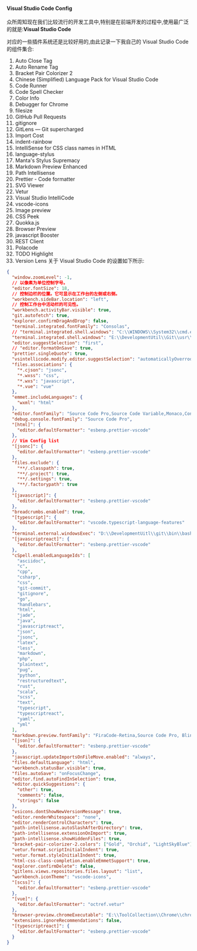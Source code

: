 #### Visual Studio Code Config

众所周知现在我们比较流行的开发工具中,特别是在前端开发的过程中,使用最广泛的就是:**Visual Studio Code**

对应的一些插件系统还是比较好用的,由此记录一下我自己的 Visual Studio Code 的组件集合:

1. Auto Close Tag
2. Auto Rename Tag
3. Bracket Pair Colorizer 2
4. Chinese (Simplified) Language Pack for Visual Studio Code
5. Code Runner
6. Code Spell Checker
7. Color Info
8. Debugger for Chrome
9. filesize
10. GitHub Pull Requests
11. gitignore
12. GitLens — Git supercharged
13. Import Cost
14. indent-rainbow
15. IntelliSense for CSS class names in HTML
16. language-stylus
17. Manta's Stylus Supremacy
18. Markdown Preview Enhanced
19. Path Intellisense
20. Prettier - Code formatter
21. SVG Viewer
22. Vetur
23. Visual Studio IntelliCode
24. vscode-icons
25. Image preview
26. CSS Peek
27. Quokka.js
28. Browser Preview
29. javascript Booster
30. REST Client
31. Polacode
32. TODO Highlight
33. Version Lens
    关于 Visual Studio Code 的设置如下所示:

```json
{
  "window.zoomLevel": -1,
  // 以像素为单位控制字号。
  "editor.fontSize": 18,
  // 控制边栏的位置。它可显示在工作台的左侧或右侧。
  "workbench.sideBar.location": "left",
  // 控制工作台中活动栏的可见性。
  "workbench.activityBar.visible": true,
  "git.autofetch": true,
  "explorer.confirmDragAndDrop": false,
  "terminal.integrated.fontFamily": "Consolas",
  // "terminal.integrated.shell.windows": "C:\\WINDOWS\\System32\\cmd.exe",
  "terminal.integrated.shell.windows": "E:\\DevelopmentUtil\\Git\\usr\\bin\\bash.exe",
  "editor.suggestSelection": "first",
  // "editor.formatOnSave": true,
  "prettier.singleQuote": true,
  "vsintellicode.modify.editor.suggestSelection": "automaticallyOverrodeDefaultValue",
  "files.associations": {
    "*.cjson": "jsonc",
    "*.wxss": "css",
    "*.wxs": "javascript",
    "*.vue": "vue"
  },
  "emmet.includeLanguages": {
    "wxml": "html"
  },
  "editor.fontFamily": "Source Code Pro,Source Code Variable,Monaco,Consolas,Menlo, 'Courier New', monospace",
  "debug.console.fontFamily": "Source Code Pro",
  "[html]": {
    "editor.defaultFormatter": "esbenp.prettier-vscode"
  },
  // Vim Config list
  "[jsonc]": {
    "editor.defaultFormatter": "esbenp.prettier-vscode"
  },
  "files.exclude": {
    "**/.classpath": true,
    "**/.project": true,
    "**/.settings": true,
    "**/.factorypath": true
  },
  "[javascript]": {
    "editor.defaultFormatter": "esbenp.prettier-vscode"
  },
  "breadcrumbs.enabled": true,
  "[typescript]": {
    "editor.defaultFormatter": "vscode.typescript-language-features"
  },
  "terminal.external.windowsExec": "D:\\DevelopmentUitl\\git\\bin\\bash.exe",
  "[javascriptreact]": {
    "editor.defaultFormatter": "esbenp.prettier-vscode"
  },
  "cSpell.enabledLanguageIds": [
    "asciidoc",
    "c",
    "cpp",
    "csharp",
    "css",
    "git-commit",
    "gitignore",
    "go",
    "handlebars",
    "html",
    "jade",
    "java",
    "javascriptreact",
    "json",
    "jsonc",
    "latex",
    "less",
    "markdown",
    "php",
    "plaintext",
    "pug",
    "python",
    "restructuredtext",
    "rust",
    "scala",
    "scss",
    "text",
    "typescript",
    "typescriptreact",
    "yaml",
    "yml"
  ],
  "markdown.preview.fontFamily": "FiraCode-Retina,Source Code Pro, BlinkMacSystemFont, 'Ubuntu', 'Droid Sans', sans-serif",
  "[json]": {
    "editor.defaultFormatter": "esbenp.prettier-vscode"
  },
  "javascript.updateImportsOnFileMove.enabled": "always",
  "files.defaultLanguage": "html",
  "workbench.statusBar.visible": true,
  "files.autoSave": "onFocusChange",
  "editor.find.autoFindInSelection": true,
  "editor.quickSuggestions": {
    "other": true,
    "comments": false,
    "strings": false
  },
  "vsicons.dontShowNewVersionMessage": true,
  "editor.renderWhitespace": "none",
  "editor.renderControlCharacters": true,
  "path-intellisense.autoSlashAfterDirectory": true,
  "path-intellisense.extensionOnImport": true,
  "path-intellisense.showHiddenFiles": true,
  "bracket-pair-colorizer-2.colors": ["Gold", "Orchid", "LightSkyBlue"],
  "vetur.format.scriptInitialIndent": true,
  "vetur.format.styleInitialIndent": true,
  "html-css-class-completion.enableEmmetSupport": true,
  "explorer.confirmDelete": false,
  "gitlens.views.repositories.files.layout": "list",
  "workbench.iconTheme": "vscode-icons",
  "[scss]": {
    "editor.defaultFormatter": "esbenp.prettier-vscode"
  },
  "[vue]": {
    "editor.defaultFormatter": "octref.vetur"
  },
  "browser-preview.chromeExecutable": "E:\\ToolCollection\\Chrome\\chrome.exe",
  "extensions.ignoreRecommendations": false,
  "[typescriptreact]": {
    "editor.defaultFormatter": "esbenp.prettier-vscode"
  }
}
```
